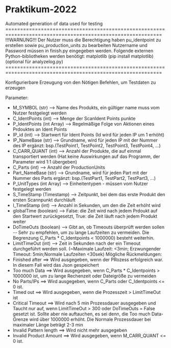 # Praktikum-2022
Automated generation of data used for testing
⁣===========================================================================================================
!!!WARNUNG!!!
Der Nutzer muss die Berechtigung haben pu_identpoint zu erstellen sowie pu_production_units zu bearbeiten
Nutzername und Password müssen in finish.py eingegeben werden.
Folgende externen Python-bibliotheken werden benötigt:  matplotlib (pip install matplotlib) (optional für analyzelog.py)
⁣===========================================================================================================

Konfigurierbare Erzeugung von den Nötigen Befehlen, um Testdaten zu erzeugen

Parameter:
- M_SYMBOL (str) --> Name des Produkts, ein gültiger name muss vom Nutzer festgelegt werden
- C_IdentPoints (int) --> Menge der ScanIdent Points punkte 
- P_IdentPoints (int Array) --> Regelmäßige Folge von Aktionen eines Prdouktes an Ident Points
- IP_id (int) --> Startwert für Ident Points (Id wird für jeden IP um 1 erhöht)
- IP_NameBase (str) --> Grundname, wird für jeden IP mit der Nummer des IP ergänzt: bsp.(TestPoint1, TestPoint2, TestPoint3, TestPoint4, ...)
- C_CARR_QUANT (int) --> Anzahl der Produkte, die auf einmal transportiert werden (Hat keine Auswirkungen auf das Programm, der Parameter wird 1:1 übergeben)
- C_Parts (int) --> Anzahl der ProductionUnits
- Part_NameBase (str) --> Grundname, wird für jeden Part mit der Nummer des Parts ergänzt: bsp.(TestPart1, TestPart2, TestPart3, ...)
- P_UnitTypes (int Array) --> Einheitentypen - müssen vom Nutzer festgelegt werden
- S_TimeStamp (Timestamp) --> Zeitpunkt, bei dem das erste Produkt den ersten Scannpunkt durchläuft
- I_TimeStamp (int) --> Anzahl in Sekunden, um den die Zeit erhöht wird
- globalTime (boolean) --> False: die Zeit wird nach jedem Prdoukt auf den Startwert zurückgesetzt, True: die Zeit läuft nach jedem Produkt weiter
- DoTimeOuts (boolean) --> Gibt an, ob Timeouts überprüft werden sollen -- Sehr zu empfehlen, um zu lange Laufzeiten zu vermeiden. Die Begrenzung C_Parts * C_Identpoints < 1000000) besteht weiterhin.
- LimitTimeOut (int) --> Zeit in Sekunden nach der ein Timeout durchgeführt werden soll. (~Maximale Laufzeit: <3min; Erzwungender Timeout: 5min;Normale Laufzeiten <30sek)
Mögliche Rückmeldungen:
- Finished after <Time> ==> Wird ausgegeben, wenn der PRozess erfolgreich war. In diesem Fall wird das Json gespeichert
- Too much Data ==> Wird ausgegeben, wenn C_Parts * C_Identpoints > 1000000 ist, um zu lange Rechenzeit oder Dateigröße zu vermeiden
- No Parts/IPs ==> Wird ausgegeben, wenn C_Parts oder C_Identpoints <= 0 ist.
- Timed out ==> Wird ausgegeben, wenn die Prozesszeit > LimitTimeOut ist
- Critical Timeout ==> Wird nach 5 min Prozessdauer ausgegeben und Taucht nur auf, wenn LimitTimeOut > 300 oder DoTimeOuts = False gesetzt ist. Sollte aber nie auftauchen, es sei denn, die Too much Data-Grenze wird über 1000000 erhöht. Die Normale Prozessdauer bei maximaler Länge beträgt 2-3 min
- Invalid Pattern length ==> Wird nicht mehr ausgegeben
- Invalid Product Amount ==> Wird ausgegeben, wenn M_CARR_QUANT <= 0 ist.
